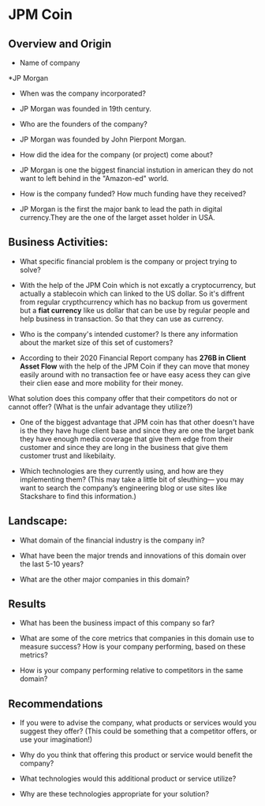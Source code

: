 

# JPM Coin

## Overview and Origin

* Name of company

*JP Morgan

* When was the company incorporated?

* JP Morgan was founded in 19th century.

* Who are the founders of the company?

* JP Morgan was founded by John Pierpont Morgan.

* How did the idea for the company (or project) come about?

* JP Morgan is one the biggest financial instution in american they do not want to left behind in the "Amazon-ed" world.

* How is the company funded? How much funding have they received?

* JP Morgan is the first the major bank to lead the path in digital currency.They are the one of the larget asset holder in USA.

## Business Activities:

* What specific financial problem is the company or project trying to solve?

* With the help of the JPM Coin  which is not excatly a cryptocurrency, but actually a stablecoin which can linked to the US dollar.
So it's diffrent from regular crypthcurrency which has no backup from us goverment but a **fiat currency** like us dollar that can 
be use by regular people and help business in transaction. So that they can use as currency. 

* Who is the company's intended customer?  Is there any information about the market size of this set of customers?

* According to their 2020 Financial Report company has **276B in Client Asset Flow** with the help of the JPM Coin if they can move that money easily around with no transaction fee or have easy acess they can give their clien ease and more mobility for their money. 


What solution does this company offer that their competitors do not or cannot offer? (What is the unfair advantage they utilize?)

* One of the biggest advantage that JPM coin has that other doesn't have is the they have huge client base and since they are one the larget bank they have enough media coverage that give them  edge from their customer and since they are long in the business that give them customer trust and likebilaity.

* Which technologies are they currently using, and how are they implementing them? (This may take a little bit of sleuthing–– you may want to search the company’s engineering blog or use sites like Stackshare to find this information.)



## Landscape:

* What domain of the financial industry is the company in?

* What have been the major trends and innovations of this domain over the last 5-10 years?

* What are the other major companies in this domain?


## Results

* What has been the business impact of this company so far?

* What are some of the core metrics that companies in this domain use to measure success? How is your company performing, based on these metrics?

* How is your company performing relative to competitors in the same domain?


## Recommendations

* If you were to advise the company, what products or services would you suggest they offer? (This could be something that a competitor offers, or use your imagination!)

* Why do you think that offering this product or service would benefit the company?

* What technologies would this additional product or service utilize?

* Why are these technologies appropriate for your solution?
